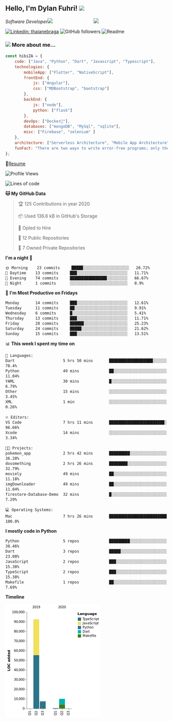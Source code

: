 <h2>Hello, I'm Dylan Fuhri! <img src="https://media.giphy.com/media/12oufCB0MyZ1Go/giphy.gif" width="50"></h2>
<img align='right' src="https://media.giphy.com/media/836HiJc7pgzy8iNXCn/giphy.gif" width="230">
<p><em>Software Developer</a><img src="https://media.giphy.com/media/WUlplcMpOCEmTGBtBW/giphy.gif" width="30"> 
</em></p>

[![Linkedin: thaianebraga](https://img.shields.io/badge/-Dylan-blue?style=flat-square&logo=Linkedin&logoColor=white&link=https://www.linkedin.com/in/dylan-fuhri/)](https://www.linkedin.com/in/dylan-fuhri/)
![GitHub followers](https://img.shields.io/github/followers/HibiZA?style=social)
![Readme](https://github.com/HibiZA/HibiZA/workflows/Readme/badge.svg)

### <img src="https://media.giphy.com/media/VgCDAzcKvsR6OM0uWg/giphy.gif" width="50"> More about me...  

```javascript
const hibiZA = {
    code: ["Java", "Python", "Dart", "Javascript", "Typescript"],
    technologies: {
        mobileApp: ["Flutter", "NativeScript"],
        frontEnd: {
            js: ["Angular"],
            css: ["MDBootstrap", "bootstrap"]
        },
        backEnd: {
            js: ["node"],
            python: ["flask"]
        },
        devOps: ["Docker🐳"],
        databases: ["mongoDB", "MySql", "sqlite"],
        misc: ["Firebase", "selenium" ]
    },
    architecture: ["Serverless Architecture", "Mobile App Architecture"],
    funFact: "There are two ways to write error-free programs; only the third one works"
};
```
📝[Resume](https://drive.google.com/file/d/1RjxKCcvUeoyYgnL_eCwQ9zay77Ayr0Xu/view?usp=sharing)
<!--START_SECTION:waka-->
![Profile Views](http://img.shields.io/badge/Profile%20Views-247-blue)

![Lines of code](https://img.shields.io/badge/From%20Hello%20World%20I've%20written-85585%20Lines%20of%20code-blue)

**🐱 My GitHub Data** 

> 🏆 125 Contributions in year 2020
 > 
> 📦 Used 136.6 kB in GitHub's Storage 
 > 
> 💼 Opted to Hire
 > 
> 📜 12 Public Repositories 
 > 
> 🔑 7 Owned Private Repositories 

**I'm a night 🦉** 

```text
🌞 Morning    23 commits     █████░░░░░░░░░░░░░░░░░░░░   20.72% 
🌆 Daytime    13 commits     ███░░░░░░░░░░░░░░░░░░░░░░   11.71% 
🌃 Evening    74 commits     ████████████████░░░░░░░░░   66.67% 
🌙 Night      1 commits      ░░░░░░░░░░░░░░░░░░░░░░░░░   0.9%

```
📅 **I'm Most Productive on Fridays** 

```text
Monday       14 commits     ███░░░░░░░░░░░░░░░░░░░░░░   12.61% 
Tuesday      11 commits     ██░░░░░░░░░░░░░░░░░░░░░░░   9.91% 
Wednesday    6 commits      █░░░░░░░░░░░░░░░░░░░░░░░░   5.41% 
Thursday     13 commits     ███░░░░░░░░░░░░░░░░░░░░░░   11.71% 
Friday       28 commits     ██████░░░░░░░░░░░░░░░░░░░   25.23% 
Saturday     24 commits     █████░░░░░░░░░░░░░░░░░░░░   21.62% 
Sunday       15 commits     ███░░░░░░░░░░░░░░░░░░░░░░   13.51%

```


📊 **This week I spent my time on** 

```text
💬 Languages: 
Dart                     5 hrs 50 mins       ███████████████████░░░░░░   78.4% 
Python                   49 mins             ██░░░░░░░░░░░░░░░░░░░░░░░   11.04% 
YAML                     30 mins             █░░░░░░░░░░░░░░░░░░░░░░░░   6.79% 
Other                    15 mins             ░░░░░░░░░░░░░░░░░░░░░░░░░   3.45% 
XML                      1 min               ░░░░░░░░░░░░░░░░░░░░░░░░░   0.26%

🔥 Editors: 
VS Code                  7 hrs 11 mins       ████████████████████████░   96.66% 
Xcode                    14 mins             ░░░░░░░░░░░░░░░░░░░░░░░░░   3.34%

🐱‍💻 Projects: 
pokemon_app              2 hrs 42 mins       █████████░░░░░░░░░░░░░░░░   36.28% 
dosomething              2 hrs 26 mins       ████████░░░░░░░░░░░░░░░░░   32.79% 
moviely                  49 mins             ██░░░░░░░░░░░░░░░░░░░░░░░   11.18% 
imgDownloader            49 mins             ██░░░░░░░░░░░░░░░░░░░░░░░   11.04% 
firestore-Database-Demo  32 mins             █░░░░░░░░░░░░░░░░░░░░░░░░   7.29%

💻 Operating Systems: 
Mac                      7 hrs 26 mins       █████████████████████████   100.0%

```

**I mostly code in Python** 

```text
Python                   5 repos             █████████░░░░░░░░░░░░░░░░   38.46% 
Dart                     3 repos             █████░░░░░░░░░░░░░░░░░░░░   23.08% 
JavaScript               2 repos             ███░░░░░░░░░░░░░░░░░░░░░░   15.38% 
TypeScript               2 repos             ███░░░░░░░░░░░░░░░░░░░░░░   15.38% 
Makefile                 1 repos             ██░░░░░░░░░░░░░░░░░░░░░░░   7.69%

```


**Timeline**

![Chart not found](https://github.com/HibiZA/HibiZA/blob/master/charts/bar_graph.png) 


<!--END_SECTION:waka-->
